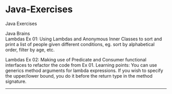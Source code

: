 # Java-Exercises
Java Exercises

Java Brains <br /> 
Lambdas Ex 01: Using Lambdas and Anonymous Inner Classes to sort and print a list of people given different conditions, eg. sort by alphabetical order, filter by age, etc. <br />

Lambdas Ex 02: 
Making use of Predicate and Consumer functional interfaces to refactor the code from Ex 01. Learning points: You can use generics method arguments for lambda expressions. If you wish to specify the upper/lower bound, you do it before the return type in the method signature.

<hr>
